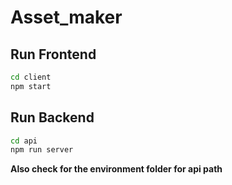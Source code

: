 # Asset_maker

## Run Frontend

```bash
cd client
npm start
```

## Run Backend

```bash
cd api
npm run server
```

**Also check for the environment folder for api path**
